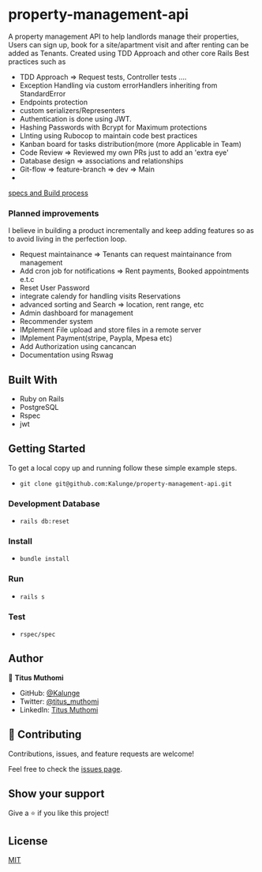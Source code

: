 # property-management-api
A property management API to help landlords manage their properties, Users can sign up, book for a site/apartment visit and after renting can be added as Tenants. Created using TDD Approach and other core Rails  Best practices such as 
- TDD Approach => Request tests, Controller tests ....
- Exception Handling via custom errorHandlers inheriting from StandardError
- Endpoints protection 
- custom serializers/Representers
- Authentication is done using JWT. 
- Hashing Passwords with Bcrypt for Maximum protections
- LInting using Rubocop to maintain code best practices
- Kanban board for tasks distribution(more  (more Applicable in Team)
- Code Review => Reviewed my own PRs just to add an 'extra eye'
- Database design => associations and relationships
- Git-flow => feature-branch => dev => Main
- 

[specs and Build process](https://github.com/Kalunge/property-management-api/blob/dev/specs.md)

### Planned improvements
I believe in building a product incrementally and keep adding features so as to avoid living in the perfection loop. 
 - Request maintainance => Tenants can request maintainance from management
 - Add cron job for notifications => Rent payments, Booked appointments e.t.c
 - Reset User Password
 - integrate calendy for handling visits Reservations
 - advanced sorting and Search => location, rent range, etc
 - Admin dashboard for management
 - Recommender system
 - IMplement File upload and store files in a remote server
 - IMplement Payment(stripe, Paypla, Mpesa etc)
 - Add Authorization using cancancan
 - Documentation using Rswag

## Built With
- Ruby on Rails
- PostgreSQL
- Rspec
- jwt

## Getting Started

To get a local copy up and running follow these simple example steps.

- ``` git clone git@github.com:Kalunge/property-management-api.git ```


### Development Database
- ``` rails db:reset ```

### Install
- ``` bundle install ```

### Run
- ```rails s ```

### Test

- ``` rspec/spec ```

## Author

👤 **Titus Muthomi**

- GitHub: [@Kalunge](https://github.com/Kalunge)
- Twitter: [@titus_muthomi](https://twitter.com/titus_muthomi)
- LinkedIn: [Titus Muthomi](https://www.linkedin.com/in/muthomi-titus-295024181/)
## 🤝 Contributing

Contributions, issues, and feature requests are welcome!

Feel free to check the [issues page](https://github.com/Kalunge/property-management-api/issues).

## Show your support

Give a ⭐️ if you like this project!

## License

[MIT](./LICENSE)
